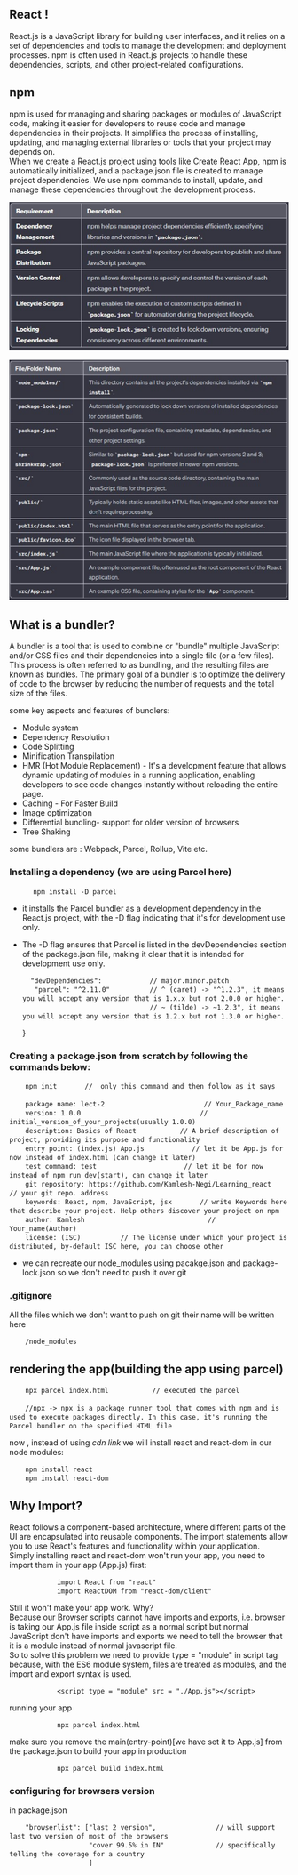## React !

React.js is a JavaScript library for building user interfaces, and it relies on a set of dependencies and tools to manage the development and deployment processes. npm is often used in React.js projects to handle these dependencies, scripts, and other project-related configurations.

 ## npm
 npm is used for managing and sharing packages or modules of JavaScript code, making it easier for developers to reuse code and manage dependencies in their projects. It simplifies the process of installing, updating, and managing external libraries or tools that your project may depends on.  
 When we create a React.js project using tools like Create React App, npm is automatically initialized, and a package.json file is created to manage project dependencies. We use npm commands to install, update, and manage these dependencies throughout the development process.

![need of npm??](image.png)


![files and folders after npm install](image-1.png)


## What is a bundler?
A bundler is a tool that is used to combine or "bundle" multiple JavaScript and/or CSS files and their dependencies into a single file (or a few files). This process is often referred to as bundling, and the resulting files are known as bundles. The primary goal of a bundler is to optimize the delivery of code to the browser by reducing the number of requests and the total size of the files.

some key aspects and features of bundlers:

   * Module system
   * Dependency Resolution
   * Code Splitting
   * Minification Transpilation
   * HMR (Hot Module Replacement) - It's a development feature that allows dynamic updating of modules in a running application, enabling developers to see code changes instantly without reloading the entire page.
   * Caching - For Faster Build
   * Image optimization
   * Differential bundling- support for older version of browsers
   * Tree Shaking

  some bundlers are : Webpack, Parcel, Rollup, Vite etc. 


 ### Installing a dependency (we are using Parcel here)  
        
          npm install -D parcel

 * it installs the Parcel bundler as a development dependency in the React.js project, with the -D flag indicating that it's for development use only.
* The -D flag ensures that Parcel is listed in the devDependencies section of the package.json file, making it clear that it is intended for development use only.

        "devDependencies":            // major.minor.patch
         "parcel": "^2.11.0"          // ^ (caret) -> "^1.2.3", it means you will accept any version that is 1.x.x but not 2.0.0 or higher.
                                      // ~ (tilde) -> ~1.2.3", it means you will accept any version that is 1.2.x but not 1.3.0 or higher.
  }





###  Creating a package.json from scratch by following the commands below:

        npm init       //  only this command and then follow as it says

        package name: lect-2                         // Your_Package_name
        version: 1.0.0                              //  initial_version_of_your_projects(usually 1.0.0)
        description: Basics of React           // A brief description of project, providing its purpose and functionality
        entry point: (index.js) App.js            // let it be App.js for now instead of index.html (can change it later)
        test command: test                      // let it be for now instead of npm run dev(start), can change it later
        git repository: https://github.com/Kamlesh-Negi/Learning_react          // your git repo. address
        keywords: React, npm, JavaScript, jsx       // write Keywords here that describe your project. Help others discover your project on npm
        author: Kamlesh                               //  Your_name(Author)     
        license: (ISC)          // The license under which your project is distributed, by-default ISC here, you can choose other

*   we can recreate our node_modules using pacakge.json and package-lock.json so we don't need to push it over git            


### .gitignore

All the files which we don't want to push on git their name will be written here

        /node_modules



## rendering the app(building the app using parcel)

        npx parcel index.html           // executed the parcel

        //npx -> npx is a package runner tool that comes with npm and is used to execute packages directly. In this case, it's running the Parcel bundler on the specified HTML file
    

now , instead of using *cdn link* we will install react and react-dom in our node modules:

        npm install react
        npm install react-dom

## Why Import?
React follows a component-based architecture, where different parts of the UI are encapsulated into reusable components. The import statements allow you to use React's features and functionality within your application.  
Simply installing react and react-dom won't run your app, you need to import them in your app (App.js) first:

                import React from "react"        
                import ReactDOM from "react-dom/client"
               


Still it won't make your app work. Why?  
Because our Browser scripts cannot have imports and exports, i.e. browser is taking our App.js file inside script as a normal script but normal JavaScript don't have imports and exports we need to tell the browser that it is a module instead of normal javascript file.  
So to solve this problem we need to provide type = "module" in script tag because, with the ES6 module system, files are treated as modules, and the import and export syntax is used.
                
                <script type = "module" src = "./App.js"></script>


running your app

                npx parcel index.html

make sure you remove the main(entry-point)[we have set it to App.js] from the package.json to build your app in production

                npx parcel build index.html

### configuring for browsers version

 in package.json
 
        "browserlist": ["last 2 version",               // will support last two version of most of the browsers
                        "cover 99.5% in IN"             // specifically telling the coverage for a country
                        ]
